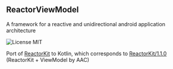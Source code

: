 ## ReactorViewModel
A framework for a reactive and unidirectional android application architecture

![License MIT](https://img.shields.io/badge/license-MIT-blue.svg?style=flat-square)

Port of [ReactorKit](https://github.com/ReactorKit/ReactorKit) to Kotlin, which corresponds to [ReactorKit/1.1.0](https://github.com/ReactorKit/ReactorKit/releases/tag/1.1.0) (ReactorKit + ViewModel by AAC)
